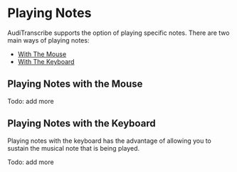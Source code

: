 # Playing Notes

AudiTranscribe supports the option of playing specific notes. There are two main ways of playing notes:

- [With The Mouse](#playing-notes-with-the-mouse)
- [With The Keyboard](#playing-notes-with-the-keyboard)

## Playing Notes with the Mouse

Todo: add more

## Playing Notes with the Keyboard

Playing notes with the keyboard has the advantage of allowing you to sustain the musical note that is being played.

Todo: add more